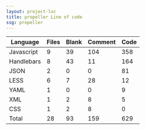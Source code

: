 ```yaml
---
layout: project-loc
title: propeller Line of code
ssg: propeller
---
```

<div class="table-responsive">
<table class="table">
<thead><tr>
<th>Language</th>
<th>Files</th>
<th>Blank</th>
<th>Comment</th>
<th>Code</th>
</tr></thead><tbody>
<tr><td>Javascript</td><td> 9</td><td> 39</td><td> 104</td><td> 358</td></tr>
<tr><td>Handlebars</td><td> 8</td><td> 43</td><td> 11</td><td> 164</td></tr>
<tr><td>JSON</td><td> 2</td><td> 0</td><td> 0</td><td> 81</td></tr>
<tr><td>LESS</td><td> 6</td><td> 7</td><td> 28</td><td> 12</td></tr>
<tr><td>YAML</td><td> 1</td><td> 0</td><td> 0</td><td> 9</td></tr>
<tr><td>XML</td><td> 1</td><td> 2</td><td> 8</td><td> 5</td></tr>
<tr><td>CSS</td><td> 1</td><td> 2</td><td> 8</td><td> 0</td></tr>
<tr><td>Total</td><td>28</td><td>93</td><td>159</td><td>629</td></tr>
</tbody></table></div>
